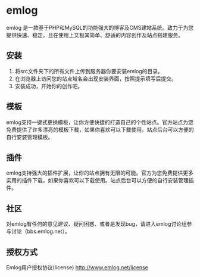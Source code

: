 # emlog

emlog 是一款基于PHP和MySQL的功能强大的博客及CMS建站系统。致力于为您提供快速、稳定，且在使用上又极其简单、舒适的内容创作及站点搭建服务。


## 安装
1. 将src文件夹下的所有文件上传到服务器你要安装emlog的目录。
2. 在浏览器上访问您的站点域名会出现安装界面，按照提示填写后提交。
3. 安装成功，开始你的创作吧。


## 模板
emlog支持一键式更换模板，让你方便快捷的打造自己的个性站点。官方站点为您免费提供了许多漂亮的模板下载，如果你喜欢可以下载使用。站点后台可以方便的自行安装管理模板。

## 插件
emlog支持强大的插件扩展，让你的站点拥有无限的可能。官方为您免费提供更多实用的插件下载，如果你喜欢可以下载使用。站点后台可以方便的自行安装管理插件。

## 社区
对emlog有任何的意见建议、疑问困惑、或者是发现bug，请进入emlog讨论组参与讨论（bbs.emlog.net）。

## 授权方式
Emlog用户授权协议(license) http://www.emlog.net/license
